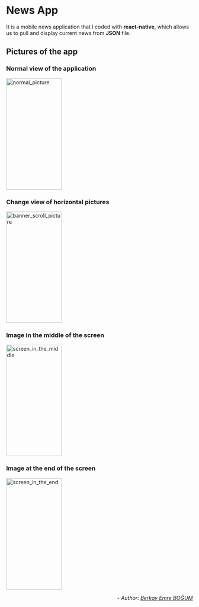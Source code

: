 # News App

It is a mobile news application that I coded with **react-native**, which allows us to pull and display current news from **JSON** file.

## Pictures of the app

### Normal view of the application 
<img src="https://raw.githubusercontent.com/berkayemreb/News_App/master/readme_images/normal_display.png" alt="normal_picture" width="150" height="300">

### Change view of horizontal pictures 
<img src="https://raw.githubusercontent.com/berkayemreb/News_App/master/readme_images/banner_scroll_change_display.png" alt="banner_scroll_picture" width="150" height="300">

### Image in the middle of the screen
<img src="https://raw.githubusercontent.com/berkayemreb/News_App/master/readme_images/screen_in_the_middle.png" alt="screen_in_the_middle" width="150" height="300">

### Image at the end of the screen
<img src="https://raw.githubusercontent.com/berkayemreb/News_App/master/readme_images/screen_in_the_end.png" alt="screen_in_the_end" width="150" height="300">

*<div align="end"> - Author: [Berkay Emre BOĞUM](https://www.linkedin.com/in/berkayemreb/) </div>*
